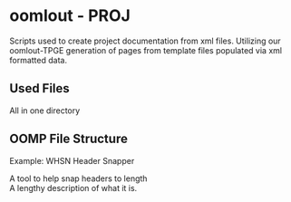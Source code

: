 # oomlout - PROJ
Scripts used to create project documentation from xml files. Utilizing our oomlout-TPGE generation of pages from template files populated via xml formatted data.


## Used Files

All in one directory

## OOMP File Structure

Example:
<oomloutProject>
	<id>WHSN</id>
	<name>Header Snapper</name>
	<summary>A tool to help snap headers to length</summary>
	<about>A lengthy description of what it is.</about>
	<partsList>
		<part>
			<partID></partID>
			<qty><qty>
		</part>
	</partList>
	



</oomloutProject>
